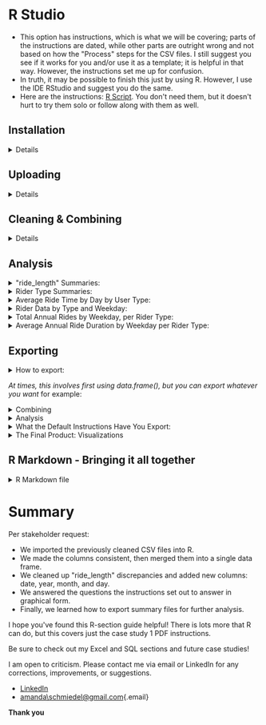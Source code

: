 # R Studio                                                
* This option has instructions, which is what we will be covering; parts of the instructions are dated, while other parts are outright wrong and not based on how the "Process" steps for the CSV files. I still suggest you see if it works for you and/or use it as a template; it is helpful in that way. However, the instructions set me up for confusion.
* In truth, it may be possible to finish this just by using R. However, I use the IDE RStudio and suggest you do the same.
* Here are the instructions: [R Script](https://docs.google.com/document/d/1TTj5KNKf4BWvEORGm10oNbpwTRk1hamsWJGj6qRWpuI/edit). You don't need them, but it doesn't hurt to try them solo or follow along with them as well.  

## Installation
<details>
  <summary> Details </summary>
  
### Click here  [R](https://cloud.r-project.org/bin/windows/base/R-4.3.0-win.exe)

* I created an auto-download link because I find the CRAN website confusing. 
* Keep in mind that R does not auto-update. Also, those old versions stay on your hard drive.
* Run through the setup, keeping all the default settings.

### Click here  [R Studio](https://download1.rstudio.org/electron/windows/RStudio-2023.06.0-421.exe)
* I created an auto-download link because, why not.
* Keep in mind that RStudio does not auto-update, nor do the libraries, but it will prompt you when updates are available. 
* Run through the setup, keeping all the default settings.
  
### Make sure you create a directory for your project
  * The far top-right has a tab just below the RStudio "Close tab." Click it > New Project > New Directory > New Project >  Name your directory and its location > Create Project.
  
<details>
  <summary>Settings</summary> 
  
  * To change RStudio to nightmode: Tools > Global Options > Appearance > Editor theme > "Tomorrow Night" is my current selection.
  * I prefer this pane layout. I ask that you consider it yourself. To change it: View > Panes > Pane Layout. However, it is all preference: 
  
![RStudio](RStudio.PNG)
  
</details>

</details>

## Uploading 

<details>
    <summary>Details</summary>
 *Note: The point of this set of instructions is to answer "In what ways do members and casual riders use Cyclistic bikes differently?". * We can use R to answer other questions as well.
  
* In my opinion, to save on typing, you should copy the instructions listed at the top of this page into a new R script or copy [mine](https://github.com/schmiedel1992/Capstone-Case-Study-Projects/blob/main/Case%20Study%201-%20Cyclistic%20Bike-Share%20Analysis/R%20Results/cyclistic_script.R), which is what I did.
* File tab > New File > R Script. Copy the instructions and paste them into your new script, then: File tab > Save As > cyclistic_script.r *(or whatever file name you like).* 
  
<details>
  <summary>Instructions</summary>
  
<ol>
<li> We potentially need to install tidyverse. *It's likely you already have it installed if you took the Coursera Google Data Analytics course and followed their instructions word for word. You installed tidyverse like 15 times.* </li>
<details>
  <summary>Install and load packages</summary>

* We do not need "lubridate" and "ggplot2" installed because "tidyverse" already comes with them. *
```{r}
install.packages("tidyverse")
library(tidyverse)
```

</details>
  

<li>Now we check and set the directory.</li>
  
  <details>
    <summary>**Check and set directory**</summary>
```{r}
# displays your working directory
getwd() 

# sets your working directory 
setwd("Your Directory location") 

# check you set your directory correctly
getwd()
```

    
 </details>
  
<li> It's time to upload the CSV files we cleaned earlier. </li>
    <details>
    <summary>CSV files</summary>
      *Simple file names mean less typing*
      
```{r}
db1 <- read_csv("202304-tripdata.csv")
db2 <- read_csv("202305-tripdata.csv")
db3 <- read_csv("202306-tripdata.csv")
db4 <- read_csv("202307-tripdata.csv")
db5 <- read_csv("202308-tripdata.csv")
db6 <- read_csv("202309-tripdata.csv")
db7 <- read_csv("202310-tripdata.csv")
db8 <- read_csv("202311-tripdata.csv")
db9 <- read_csv("202312-tripdata.csv")
db10 <- read_csv("202401-tripdata.csv")
db11 <- read_csv("202402-tripdata.csv")
db12 <- read_csv("202403-tripdata.csv")
```

*Check your "Environment" tab to see that all 12 files are loaded in R Studio*

</details>
  
<li> Check once again that all 12 column names are consistent. </li>
  <details>
    <summary>Checking column names</summary>
    
```{r}
colnames(db1)
colnames(db2)
colnames(db3)
colnames(db4)
colnames(db5)
colnames(db6)
colnames(db7)
colnames(db8)
colnames(db9)
colnames(db10)
colnames(db11)
colnames(db12)
```
  
</details>
  
<li> There is no need to rename columns or use mutate() on "ride_id" or "rideable_type" if you're using data after 2020. </li>
    <details>
 <summary>Double checking column names</summary>
  *Simply check the structure of each file*
  
```{r}
str(db1)
str(db2)
str(db3)
str(db4)
str(db5)
str(db6)
str(db7)
str(db8)
str(db9)
str(db10)
str(db11)
str(db12)
```
  


*Notice all column names are already correct, and both columns listed directly above are already labeled as "col_character()"*
</ol>
  
</details>
</details>
  
## Cleaning & Combining 
<details>
<summary>Details</summary>
<ol>
 <li>Making one large data frame.</li> 
 <details>
 <summary>Combining</summary>
```{r}
all_trips <- bind_rows(db1,db2,db3,db4,db5,db6,db7,db8,db9,db10,db11,db12) 
```
</details>
<li> Changing "ride_length" to cooperate with us. </li> 
<details>
<summary>Changing "ride_length"</summary>
<details>
```{r}
all_trips$ride_length <- as.numeric(as.POSIXlt(all_trips$ride_length, format = "%H:%M:%S"))
```
</details>  
<li> Inspecting the new table we've created. </li>  
<details>
 <summary>Inspection syntax</summary>
  *This is all important information about our data frame.*
```{r}
colnames(all_trips)# List of column names
nrow(all_trips)# How many rows are in data frame?
dim(all_trips)# Dimensions of the data frame?
head(all_trips)# See the first 6 rows of data frame.
str(all_trips)# See list of columns and data types (numeric, character, etc)
summary(all_trips)# Statistical summary of data. Mainly for numerics
```
  </details>  
  
<li> There is no need to use mutate() on "member_casual" which only applies to data from 2020 and older. </li>   
<details>
  <summary>Checking column "member_casual"</summary>
    *Run this code to prove to yourself that you're in the clear*
```{r}
distinct_values <- unique(all_trips$member_casual)

print(distinct_values)
```

*Notice your results are only "casual" and "member"*                    
</details>  

<li> Adding a "date" column.</li>     
<details>
  <summary>**Adding date**</summary>
  <details>
```{r}
all_trips$date <- as.Date(all_trips$started_at, format = "%m/%d/%Y %H:%M")
```

</details>
 </details>

<li> Adding columns: month, day, and year of each ride. Plus, altering the day_of_week column. </em>       
<details>
 <summary>Adding columns</summary>
```{r}
all_trips$month <- format(as.Date(all_trips$date), "%m")
all_trips$day <- format(as.Date(all_trips$date), "%d")
all_trips$year <- format(as.Date(all_trips$date), "%Y")
all_trips$day_of_week <- format(as.Date(all_trips$date), "%A")
```

</details>

<li> Removing bad data.</li> 
<details>
  <summary>Removing negative numbers</summary>
   *We already took care of this in our Excel work.*
```{r}
all_trips_v2 <- all_trips[!(all_trips$start_station_name == "HQ QR" | all_trips$ride_length<0),]
```

</details>

</ol>
 
</details>
      
## Analysis

<details>
<summary>"ride_length" Summaries:</summary>
*Time for descriptive analysis on ride_length (all figures in seconds)*
```{r}
mean(all_trips_v2$ride_length)
median(all_trips_v2$ride_length)
max(all_trips_v2$ride_length)
min(all_trips_v2$ride_length)
summary(all_trips_v2$ride_length)
```

</details>

<details>
<summary>Rider Type Summaries:</summary>
*Compare members and casual users*
```{r}
aggregate(all_trips_v2$ride_length ~ all_trips_v2$member_casual, FUN = mean)
aggregate(all_trips_v2$ride_length ~ all_trips_v2$member_casual, FUN = median)
aggregate(all_trips_v2$ride_length ~ all_trips_v2$member_casual, FUN = max)
aggregate(all_trips_v2$ride_length ~ all_trips_v2$member_casual, FUN = min)
```
  
</details>

<details>
<summary>Average Ride Time by Day by User Type:</summary>
*First, we should put the days of the week in order.*
```{r}
all_trips_v2$day_of_week <- ordered(all_trips_v2$day_of_week, levels=c("Sunday", "Monday", "Tuesday", "Wednesday", "Thursday", "Friday", "Saturday"))
```


*I also rounded it up for visual appeal.*

```{r}
aggregate(all_trips_v2$ride_length ~ all_trips_v2$member_casual + all_trips_v2$day_of_week, FUN = function(x) round(mean(x), 2))
```
`

</details>

<details>
<summary>Rider Data by Type and Weekday:</summary>
*Another place where we must __first__ format to utilize further investigations*
```{r}
all_trips_v2 <- all_trips_v2 %>% mutate(started_at = as.POSIXct(started_at, format = "%m/%d/%Y %H:%M"))
```
`

*This is the actual code:*
```{r}
all_trips_v2 %>%
  mutate(weekday = wday(started_at, label = TRUE)) %>%
  group_by(member_casual, weekday) %>%
  summarise(
    number_of_rides = n(),
    average_duration = mean(ride_length)
  ) %>%
  arrange(member_casual, weekday)
```

</details>


<details>
<summary>Total Annual Rides by Weekday, per Rider Type:</summary>
*The first visual product the instructions seek to produce is this code. I pasted my results in the exporting section.*

```{r}
all_trips_v2 %>%
  mutate(weekday = wday(started_at, label = TRUE)) %>%
  group_by(member_casual, weekday) %>%
  summarise(
    number_of_rides = n(),
    average_duration = mean(ride_length)
    ) %>%
  arrange(member_casual, weekday) %>%
  ggplot(aes(x = weekday, y = number_of_rides, fill = member_casual)) +
  geom_col(position = "dodge") +
  scale_y_continuous(labels = scales::comma) +
  labs(title = "Total Annual Rides by Weekday")
```

</details>


<details>
<summary>Average Annual Ride Duration by Weekday per Rider Type:</summary>
*The second visual product the instructions seek to produce is this code. I pasted my results in the exporting section.*
```{r}
all_trips_v2 %>%
  mutate(weekday = wday(started_at, label = TRUE)) %>%
  group_by(member_casual, weekday) %>%
  summarise(
    number_of_rides = n(),
    average_duration = mean(ride_length)
    ) %>%
  arrange(member_casual, weekday) %>%
  ggplot(aes(x = weekday, y = average_duration / 60, fill = member_casual)) +
  geom_col(position = "dodge") +
  scale_y_continuous(labels = scales::comma) +
  labs(title = "Average Annual Ride Duration by Weekday", y = "Average Duration (minutes)")
```

</details>


## Exporting

<details>
<summary>How to export:</summary> 

<ol>
<li>**You need to choose your file format:**</li>

Exporting data examples:

```  
"write.csv()", "write.json()", "write.xlsx()," and so on
```

Exporting plot examples:

```  
"jpeg()" "pdf()", ".png()," and so on
```
  
<li>**You need to choose the data you're exporting:**</li>

This is what you're picking to export

```
write.csv(all_trips)
```

This is what you're picking to export

```
write.csv(all_trips$ride_length) 
```

<li>You need to choose your file path:</li>
*Inside your export function, use the parameter syntax: file = "your destination" *

This will save to your current R directory

```
write.csv(all_trips, file = "all_trips.csv", row.names = FALSE)
```

This will save your file inside D > Merit
```
write.csv(all_trips, file = "D:/Merit/all_trips.csv", row.names = FALSE) 
```

</details>

</ol>


*At times, this involves first using data.frame(), but you can export whatever you want* for example: 

<details>
<summary>Combining</summary>
  
* When you combine your 12 sheets into one data frame
* If you make a custom data frame for detailed specifics
* The list is endless! Think of the over 30 queues we made in SQL. All of those can be done in R, plus more!

</details>

<details>
<summary>Analysis</summary>
  
* "ride_length" summaries
* Rider-type summaries
* Average Ride Time by Day by User Type
* Rider Data by Type and Weekday
  
</details>

<details>
<summary>What the Default Instructions Have You Export:</summary>
  
*counts is just the variable name for the data to export*
```{r}
counts <- aggregate(all_trips_v2$ride_length ~ all_trips_v2$member_casual + all_trips_v2$day_of_week, FUN = mean)
```

*file_path is just the variable name for the file destination*
```{r}
file_path <- "C:/Users/Amanda/OneDrive/Desktop/Capstone/Cyclistic/R/avg_ride_length.csv"
```

*Bringing it all together with file type*
```{r}
write.csv(counts, file = file_path, row.names = FALSE)
```

</details>

<details>
<summary>The Final Product: Visualizations</summary>
  *These two images are the results the R instructions are seeking*
  
* Total Annual Rides by Weekday per Rider Type:
![Total Annual Rides by Weekday]("C:\Users\Amanda\OneDrive\Desktop\Capstone\Cyclistic\R\Total Annual Rides by Weekday.png")

* Average Annual Ride Duration by Weekday per Rider Type:
![Average Annual Ride Duration by Weekday]("C:\Users\Amanda\OneDrive\Desktop\Capstone\Cyclistic\R\Average Annual Ride Duration by Weekday.png")



*The R instructions have you export a CSV file. This is that file charted in Excel then converted into minutes * 

* R Export Summary File Results in Excel
![avg_ride_length.csv]("C:\Users\Amanda\OneDrive\Desktop\Capstone\Cyclistic\R\avg_ride_length.csv")
 
* However, you can do any number of visualizations with R!

</details>


## R Markdown - Bringing it all together

<details>
<summary>R Markdown file</summary>
*I used an Rmd file as an opportunity to answer the questions from the case study and show my R syntax.*

* R Markdown is a Markdown file exclusively for R. Markdown files are a lightweight markup language akin to HTML. HTML is very simple and similar to something we covered in SQL. Neither is a programming language. SQL is a query language. HTML is a markup language and the foundation of all websites.

* This is the site I used: [Markdown Guide](https://www.markdownguide.org)

* This is the site I used to create the Rmd sections: [R Markdown Guide](https://rmarkdown.rstudio.com/lesson-15.html)

* My Rmd file: []()

* Although Rmd files take time to create, they are worth the effort, and if desired, different formats can be applied, creating distinct fonts and layouts. 

</details>  


# Summary
Per stakeholder request: 
* We imported the previously cleaned CSV files into R.
* We made the columns consistent, then merged them into a single data frame.
* We cleaned up "ride_length" discrepancies and added new columns: date, year, month, and day. 
* We answered the questions the instructions set out to answer in graphical form.
* Finally, we learned how to export summary files for further analysis.

I hope you've found this R-section guide helpful! There is lots more that R can do, but this covers just the case study 1 PDF instructions.

Be sure to check out my Excel and SQL sections and future case studies!

I am open to criticism. Please contact me via email or LinkedIn for any corrections, improvements, or suggestions.


-   [LinkedIn](https://www.linkedin.com/in/amanda-schmiedel/)
-   [amanda\schmiedel@gmail.com](mailto:amanda.schmiedel@gmail.com){.email}

**Thank you**
